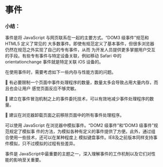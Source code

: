 # 事件

### 小结：

事件是将 JavaScript 与网页联系在一起的主要方式。“DOM3 级事件”规范和 HTML5 定义了常见的
大多数事件。即使有规范定义了基本事件，但很多浏览器仍然在规范之外实现了自己的专有事件，从而
为开发人员提供更多掌握用户交互的手段。有些专有事件与特定设备关联，例如移动 Safari 中的
orientationchange 事件就是特定关联 iOS 设备的。

在使用事件时，需要考虑如下一些内存与性能方面的问题。

  有必要限制一个页面中事件处理程序的数量，数量太多会导致占用大量内存，而且也会让用户
感觉页面反应不够灵敏。

  建立在事件冒泡机制之上的事件委托技术，可以有效地减少事件处理程序的数量。

  建议在浏览器卸载页面之前移除页面中的所有事件处理程序。

可以使用 JavaScript 在浏览器中模拟事件。“DOM2 级事件”和“DOM3 级事件”规范规定了模拟事
件的方法，为模拟各种有定义的事件提供了方便。此外，通过组合使用一些技术，还可以在某种程度上
模拟键盘事件。IE8及之前版本同样支持事件模拟，只不过模拟的过程有些差异。

事件是 JavaScript中最重要的主题之一，深入理解事件的工作机制以及它们对性能的影响至关重要。